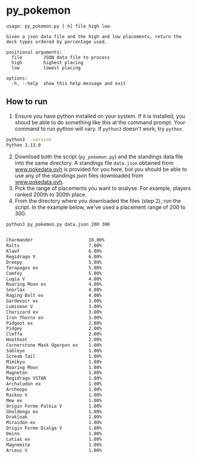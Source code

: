 # py_pokemon

```
usage: py_pokemon.py [-h] file high low

Given a json data file and the high and low placements, return the deck types ordered by percentage used.

positional arguments:
  file        JSON data file to process
  high        highest placing
  low         lowest placing

options:
  -h, --help  show this help message and exit
```

## How to run
1. Ensure you have python installed on your system. If it is installed, you shoud be able to do something like this at the command prompt. Your command to run python will vary. If `python3` doesn't work, try `python`.
```sh
python3 --version
Python 3.13.0
```
2. Download both the script (`py_pokemon.py`) and the standings data file into the same directory. A standings file `data.json` obtained from www.pokedata.ovh is provided for you here, but you should be able to use any of the standings json files downloaded from www.pokedata.ovh.
3. Pick the range of placements you want to analyse. For example, players ranked 200th to 300th place.
4. From the directory where you downloaded the files (step 2), run the script. In the example below, we've used a placement range of 200 to 300.
```sh
python3 py_pokemon.py data.json 200 300


Charmander                     10.00%
Ralts                          7.00%
Klawf                          6.00%
Regidrago V                    6.00%
Dreepy                         5.00%
Terapagos ex                   5.00%
Comfey                         5.00%
Lugia V                        4.00%
Roaring Moon ex                4.00%
Snorlax                        4.00%
Raging Bolt ex                 4.00%
Gardevoir ex                   3.00%
Lumineon V                     3.00%
Charizard ex                   3.00%
Iron Thorns ex                 3.00%
Pidgeot ex                     2.00%
Pidgey                         2.00%
Cleffa                         2.00%
Hoothoot                       2.00%
Cornerstone Mask Ogerpon ex    1.00%
Sableye                        1.00%
Scream Tail                    1.00%
Mimikyu                        1.00%
Roaring Moon                   1.00%
Magneton                       1.00%
Regidrago VSTAR                1.00%
Archaludon ex                  1.00%
Archeops                       1.00%
Raikou V                       1.00%
Mew ex                         1.00%
Origin Forme Palkia V          1.00%
Gholdengo ex                   1.00%
Drakloak                       1.00%
Miraidon ex                    1.00%
Origin Forme Dialga V          1.00%
Deino                          1.00%
Latias ex                      1.00%
Magnemite                      1.00%
Arceus V                       1.00%
```
